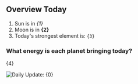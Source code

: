 Overview Today
------------
1. Sun is in *{1}*
2. Moon is in **{2}**
3. Today's strongest element is: ```{3}```

### What energy is each planet bringing today?
{4}

![Daily Update: {0}](https://media.giphy.com/media/bvOhztXsPpneo/giphy.gif)
